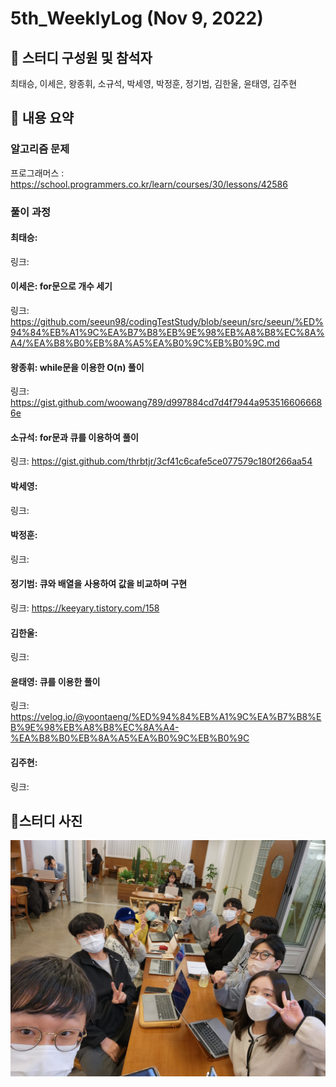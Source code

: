 # 5th_WeeklyLog (Nov 9, 2022) <br>

## 🔻 스터디 구성원 및 참석자 <br>
최태승, 이세은, 왕종휘, 소규석, 박세영, 박정훈, 정기범, 김한울, 윤태영, 김주현


## 🔻 내용 요약 <br>

### 알고리즘 문제
프로그래머스 :  https://school.programmers.co.kr/learn/courses/30/lessons/42586 <br>

### 풀이 과정

#### 최태승:
링크:

#### 이세은: for문으로 개수 세기
링크: https://github.com/seeun98/codingTestStudy/blob/seeun/src/seeun/%ED%94%84%EB%A1%9C%EA%B7%B8%EB%9E%98%EB%A8%B8%EC%8A%A4/%EA%B8%B0%EB%8A%A5%EA%B0%9C%EB%B0%9C.md

#### 왕종휘: while문을 이용한 O(n) 풀이
링크: https://gist.github.com/woowang789/d997884cd7d4f7944a9535166066686e

#### 소규석: for문과 큐를 이용하여 풀이
링크: https://gist.github.com/thrbtjr/3cf41c6cafe5ce077579c180f266aa54

#### 박세영:
링크:

#### 박정훈:
링크:

#### 정기범: 큐와 배열을 사용하여 값을 비교하며 구현
링크: https://keeyary.tistory.com/158

#### 김한울:
링크:

#### 윤태영: 큐를 이용한 풀이
링크: https://velog.io/@yoontaeng/%ED%94%84%EB%A1%9C%EA%B7%B8%EB%9E%98%EB%A8%B8%EC%8A%A4-%EA%B8%B0%EB%8A%A5%EA%B0%9C%EB%B0%9C

#### 김주현:
링크:

## 🔻스터디 사진 <br>
![image](https://github.com/seeun98/codingTestStudy/blob/main/image/5%EC%A3%BC%EC%B0%A8.jpg)
